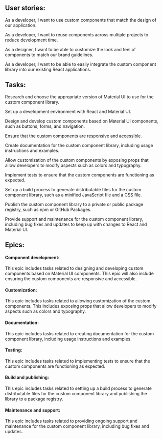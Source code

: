 ## User stories:

  As a developer, I want to use custom components that match the design of our application.

As a developer, I want to reuse components across multiple projects to reduce development time.

As a designer, I want to be able to customize the look and feel of components to match our brand guidelines.

As a developer, I want to be able to easily integrate the custom component library into our existing React applications.


## Tasks:

Research and choose the appropriate version of Material UI to use for the custom component library.

Set up a development environment with React and Material UI.

Design and develop custom components based on Material UI components, such as buttons, forms, and navigation.

Ensure that the custom components are responsive and accessible.

Create documentation for the custom component library, including usage instructions and examples.

Allow customization of the custom components by exposing props that allow developers to modify aspects such as colors and typography.

Implement tests to ensure that the custom components are functioning as expected.

Set up a build process to generate distributable files for the custom component library, such as a minified JavaScript file and a CSS file.

Publish the custom component library to a private or public package registry, such as npm or GitHub Packages.

Provide support and maintenance for the custom component library, including bug fixes and updates to keep up with changes to React and Material UI.

## Epics:

#### Component development: 
This epic includes tasks related to designing and developing custom components based on Material UI components. This epic will also include ensuring the custom components are responsive and accessible.

#### Customization: 
This epic includes tasks related to allowing customization of the custom components. This includes exposing props that allow developers to modify aspects such as colors and typography.

#### Documentation: 
This epic includes tasks related to creating documentation for the custom component library, including usage instructions and examples.

#### Testing: 
This epic includes tasks related to implementing tests to ensure that the custom components are functioning as expected.

#### Build and publishing: 
This epic includes tasks related to setting up a build process to generate distributable files for the custom component library and publishing the library to a package registry.

#### Maintenance and support: 
This epic includes tasks related to providing ongoing support and maintenance for the custom component library, including bug fixes and updates.
